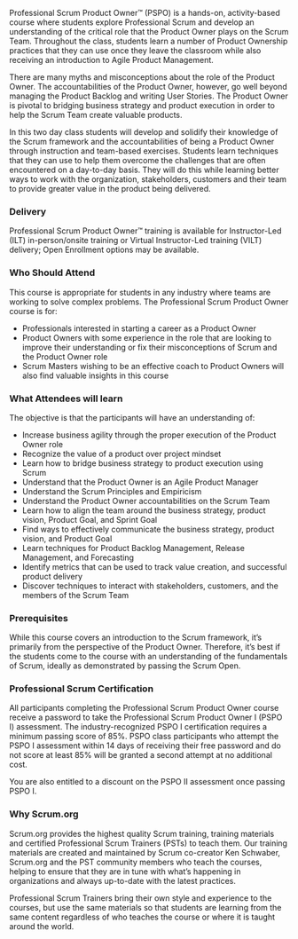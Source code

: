 <!-- professional-scrum-product-owener-->

Professional Scrum Product Owner™ (PSPO) is a hands-on, activity-based course where students explore Professional Scrum and develop an understanding of the critical role that the Product Owner plays on the Scrum Team. Throughout the class, students learn a number of Product Ownership practices that they can use once they leave the classroom while also receiving an introduction to Agile Product Management.


There are many myths and misconceptions about the role of the Product Owner. The accountabilities of the Product Owner, however, go well beyond managing the Product Backlog and writing User Stories. The Product Owner is pivotal to bridging business strategy and product execution in order to help the Scrum Team create valuable products.

In this two day class students will develop and solidify their knowledge of the Scrum framework and the accountabilities of being a Product Owner through instruction and team-based exercises. Students learn techniques that they can use to help them overcome the challenges that are often encountered on a day-to-day basis.  They will do this while learning better ways to work with the organization, stakeholders, customers and their team to provide greater value in the product being delivered.


### Delivery

 Professional Scrum Product Owner™  training is available for Instructor-Led (ILT) in-person/onsite training or Virtual Instructor-Led training (VILT) delivery; Open Enrollment options may be available.


### Who Should Attend

This course is appropriate for students in any industry where teams are working to solve complex problems. The Professional Scrum Product Owner course is for:

- Professionals interested in starting a career as a Product Owner
- Product Owners with some experience in the role that are looking to improve their understanding or fix their misconceptions of Scrum and the Product Owner role
- Scrum Masters wishing to be an effective coach to Product Owners will also find valuable insights in this course


### What Attendees will learn

The objective is that the participants will have an understanding of:

- Increase business agility through the proper execution of the Product Owner role
- Recognize the value of a product over project mindset
- Learn how to bridge business strategy to product execution using Scrum
- Understand that the Product Owner is an Agile Product Manager
- Understand the Scrum Principles and Empiricism
- Understand the Product Owner accountabilities on the Scrum Team
- Learn how to align the team around the business strategy, product vision, Product Goal, and Sprint Goal
- Find ways to effectively communicate the business strategy, product vision, and Product Goal
- Learn techniques for Product Backlog Management, Release Management, and Forecasting
- Identify metrics that can be used to track value creation, and successful product delivery
- Discover techniques to interact with stakeholders, customers, and the members of the Scrum Team


### Prerequisites

While this course covers an introduction to the Scrum framework, it’s primarily from the perspective of the Product Owner. Therefore, it’s best if the students come to the course with an understanding of the fundamentals of Scrum, ideally as demonstrated by passing the Scrum Open.


### Professional Scrum Certification

All participants completing the Professional Scrum Product Owner course receive a password to take the Professional Scrum Product Owner I (PSPO I) assessment. The industry-recognized PSPO I certification requires a minimum passing score of 85%. PSPO class participants who attempt the PSPO I assessment within 14 days of receiving their free password and do not score at least 85% will be granted a second attempt at no additional cost.

You are also entitled to a discount on the PSPO II assessment once passing PSPO I.


### Why Scrum.org
Scrum.org provides the highest quality Scrum training, training materials and certified Professional Scrum Trainers (PSTs) to teach them. Our training materials are created and maintained by Scrum co-creator Ken Schwaber, Scrum.org and the PST community members who teach the courses, helping to ensure that they are in tune with what’s happening in organizations and always up-to-date with the latest practices.

Professional Scrum Trainers bring their own style and experience to the courses, but use the same materials so that students are learning from the same content regardless of who teaches the course or where it is taught around the world.
